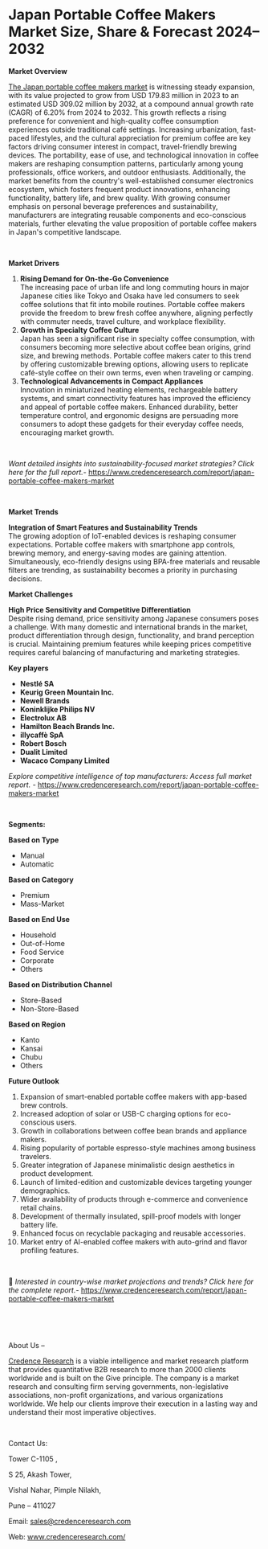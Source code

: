 # Japan Portable Coffee Makers Market Size, Share & Forecast 2024–2032


<p><strong>Market Overview</strong></p>
<p><a href="https://www.credenceresearch.com/report/japan-portable-coffee-makers-market">The Japan portable coffee makers market</a> is witnessing steady expansion, with its value projected to grow from USD 179.83 million in 2023 to an estimated USD 309.02 million by 2032, at a compound annual growth rate (CAGR) of 6.20% from 2024 to 2032. This growth reflects a rising preference for convenient and high-quality coffee consumption experiences outside traditional caf&eacute; settings. Increasing urbanization, fast-paced lifestyles, and the cultural appreciation for premium coffee are key factors driving consumer interest in compact, travel-friendly brewing devices. The portability, ease of use, and technological innovation in coffee makers are reshaping consumption patterns, particularly among young professionals, office workers, and outdoor enthusiasts. Additionally, the market benefits from the country's well-established consumer electronics ecosystem, which fosters frequent product innovations, enhancing functionality, battery life, and brew quality. With growing consumer emphasis on personal beverage preferences and sustainability, manufacturers are integrating reusable components and eco-conscious materials, further elevating the value proposition of portable coffee makers in Japan's competitive landscape.</p>
<p><strong>&nbsp;</strong></p>
<p><strong>Market Drivers</strong></p>
<ol>
<li><strong> Rising Demand for On-the-Go Convenience</strong><br /> The increasing pace of urban life and long commuting hours in major Japanese cities like Tokyo and Osaka have led consumers to seek coffee solutions that fit into mobile routines. Portable coffee makers provide the freedom to brew fresh coffee anywhere, aligning perfectly with commuter needs, travel culture, and workplace flexibility.</li>
<li><strong> Growth in Specialty Coffee Culture</strong><br /> Japan has seen a significant rise in specialty coffee consumption, with consumers becoming more selective about coffee bean origins, grind size, and brewing methods. Portable coffee makers cater to this trend by offering customizable brewing options, allowing users to replicate caf&eacute;-style coffee on their own terms, even when traveling or camping.</li>
<li><strong> Technological Advancements in Compact Appliances</strong><br /> Innovation in miniaturized heating elements, rechargeable battery systems, and smart connectivity features has improved the efficiency and appeal of portable coffee makers. Enhanced durability, better temperature control, and ergonomic designs are persuading more consumers to adopt these gadgets for their everyday coffee needs, encouraging market growth.</li>
</ol>
<p><strong>&nbsp;</strong></p>
<p><em>Want detailed insights into sustainability-focused market strategies? Click here for the full report.- </em><a href="https://www.credenceresearch.com/report/japan-portable-coffee-makers-market">https://www.credenceresearch.com/report/japan-portable-coffee-makers-market</a></p>
<p>&nbsp;</p>
<p><strong>Market Trends</strong></p>
<p><strong>Integration of Smart Features and Sustainability Trends</strong><br /> The growing adoption of IoT-enabled devices is reshaping consumer expectations. Portable coffee makers with smartphone app controls, brewing memory, and energy-saving modes are gaining attention. Simultaneously, eco-friendly designs using BPA-free materials and reusable filters are trending, as sustainability becomes a priority in purchasing decisions.</p>
<p><strong>Market Challenges</strong></p>
<p><strong>High Price Sensitivity and Competitive Differentiation</strong><br /> Despite rising demand, price sensitivity among Japanese consumers poses a challenge. With many domestic and international brands in the market, product differentiation through design, functionality, and brand perception is crucial. Maintaining premium features while keeping prices competitive requires careful balancing of manufacturing and marketing strategies.</p>
<p><strong>Key players</strong></p>
<ul>
<li><strong>Nestl&eacute; SA</strong></li>
<li><strong>Keurig Green Mountain Inc.</strong></li>
<li><strong>Newell Brands</strong></li>
<li><strong>Koninklijke Philips NV</strong></li>
<li><strong>Electrolux AB</strong></li>
<li><strong>Hamilton Beach Brands Inc.</strong></li>
<li><strong>illycaff&egrave; SpA</strong></li>
<li><strong>Robert Bosch</strong></li>
<li><strong>Dualit Limited</strong></li>
<li><strong>Wacaco Company Limited</strong></li>
</ul>
<p><em>Explore competitive intelligence of top manufacturers: Access full market report. - </em><a href="https://www.credenceresearch.com/report/japan-portable-coffee-makers-market">https://www.credenceresearch.com/report/japan-portable-coffee-makers-market</a></p>
<p>&nbsp;</p>
<p><strong>Segments:</strong></p>
<p><strong>Based on Type</strong></p>
<ul>
<li>Manual</li>
<li>Automatic</li>
</ul>
<p><strong>Based on Category</strong></p>
<ul>
<li>Premium</li>
<li>Mass-Market</li>
</ul>
<p><strong>Based on End Use</strong></p>
<ul>
<li>Household</li>
<li>Out-of-Home</li>
<li>Food Service</li>
<li>Corporate</li>
<li>Others</li>
</ul>
<p><strong>Based on Distribution Channel</strong></p>
<ul>
<li>Store-Based</li>
<li>Non-Store-Based</li>
</ul>
<p><strong>Based on Region</strong></p>
<ul>
<li>Kanto</li>
<li>Kansai</li>
<li>Chubu</li>
<li>Others</li>
</ul>
<p><strong>Future Outlook </strong></p>
<ol>
<li>Expansion of smart-enabled portable coffee makers with app-based brew controls.</li>
<li>Increased adoption of solar or USB-C charging options for eco-conscious users.</li>
<li>Growth in collaborations between coffee bean brands and appliance makers.</li>
<li>Rising popularity of portable espresso-style machines among business travelers.</li>
<li>Greater integration of Japanese minimalistic design aesthetics in product development.</li>
<li>Launch of limited-edition and customizable devices targeting younger demographics.</li>
<li>Wider availability of products through e-commerce and convenience retail chains.</li>
<li>Development of thermally insulated, spill-proof models with longer battery life.</li>
<li>Enhanced focus on recyclable packaging and reusable accessories.</li>
<li>Market entry of AI-enabled coffee makers with auto-grind and flavor profiling features.</li>
</ol>
<p>&nbsp;</p>
<p>📌 <em>Interested in country-wise market projections and trends? Click here for the complete report.- </em><a href="https://www.credenceresearch.com/report/japan-portable-coffee-makers-market">https://www.credenceresearch.com/report/japan-portable-coffee-makers-market</a></p>
<p>&nbsp;</p>
<p>&nbsp;</p>
<p>About Us &ndash;</p>
<p><a href="https://www.credenceresearch.com/">Credence Research</a> is a viable intelligence and market research platform that provides quantitative B2B research to more than 2000 clients worldwide and is built on the Give principle. The company is a market research and consulting firm serving governments, non-legislative associations, non-profit organizations, and various organizations worldwide. We help our clients improve their execution in a lasting way and understand their most imperative objectives.</p>
<p>&nbsp;</p>
<p>Contact Us:</p>
<p>Tower C-1105 ,</p>
<p>S 25, Akash Tower,</p>
<p>Vishal Nahar, Pimple Nilakh,</p>
<p>Pune &ndash; 411027</p>
<p>Email: <a href="mailto:sales@credenceresearch.com">sales@credenceresearch.com</a></p>
<p>Web: <a href="http://www.credenceresearch.com/">www.credenceresearch.com/</a></p>
